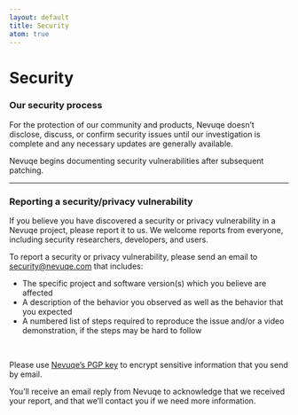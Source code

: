 ```yaml
---
layout: default
title: Security
atom: true
---
```


# Security

### Our security process

For the protection of our community and products, Nevuqe doesn’t disclose, discuss, or confirm security issues until our investigation is complete and any necessary updates are generally available.

Nevuqe begins documenting security vulnerabilities after subsequent patching.

---

### Reporting a security/privacy vulnerability

If you believe you have discovered a security or privacy vulnerability in a Nevuqe project, please report it to us. We welcome reports from everyone, including security researchers, developers, and users.

To report a security or privacy vulnerability, please send an email to security@nevuqe.com that includes:

 - The specific project and software version(s) which you believe are affected
 - A description of the behavior you observed as well as the behavior that you expected
 - A numbered list of steps required to reproduce the issue and/or a video demonstration, if the steps may be hard to follow

<br>

Please use [Nevuqe’s PGP key](../keys/signing-key.asc) to encrypt sensitive information that you send by email.

You’ll receive an email reply from Nevuqe to acknowledge that we received your report, and that we’ll contact you if we need more information.